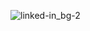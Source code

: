 ![linked-in_bg-2](https://user-images.githubusercontent.com/109166376/191755696-f7f17947-bb78-418c-9b2e-298d8960af24.png)
